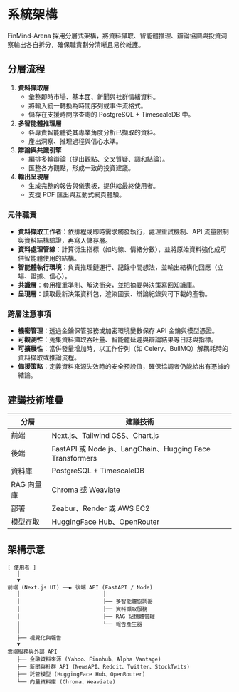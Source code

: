 # 系統架構

FinMind-Arena 採用分層式架構，將資料擷取、智能體推理、辯論協調與投資洞察輸出各自拆分，確保職責劃分清晰且易於維護。

## 分層流程
1. **資料擷取層**
   - 彙整即時市場、基本面、新聞與社群情緒資料。
   - 將輸入統一轉換為時間序列或事件流格式。
   - 儲存在支援時間序查詢的 PostgreSQL + TimescaleDB 中。
2. **多智能體推理層**
   - 各專責智能體從其專業角度分析已擷取的資料。
   - 產出洞察、推理過程與信心水準。
3. **辯論與共識引擎**
   - 編排多輪辯論（提出觀點、交叉質疑、調和結論）。
   - 匯整各方觀點，形成一致的投資建議。
4. **輸出呈現層**
   - 生成完整的報告與儀表板，提供給最終使用者。
   - 支援 PDF 匯出與互動式網頁體驗。

### 元件職責
- **資料擷取工作者**：依排程或即時需求觸發執行，處理重試機制、API 流量限制與資料結構驗證，再寫入儲存層。
- **資料處理管線**：計算衍生指標（如均線、情緒分數），並將原始資料強化成可供智能體使用的結構。
- **智能體執行環境**：負責推理鏈運行、記錄中間想法，並輸出結構化回應（立場、證據、信心）。
- **共識層**：套用權重準則、解決衝突，並把摘要與決策寫回知識庫。
- **呈現層**：讀取最新決策資料包，渲染圖表、辯論紀錄與可下載的產物。

### 跨層注意事項
- **機密管理**：透過金鑰保管服務或加密環境變數保存 API 金鑰與模型憑證。
- **可觀測性**：蒐集資料擷取吞吐量、智能體延遲與辯論結果等日誌與指標。
- **可擴展性**：當併發量增加時，以工作佇列（如 Celery、BullMQ）解耦耗時的資料擷取或推論流程。
- **備援策略**：定義資料來源失效時的安全預設值，確保協調者仍能給出有憑據的結論。

## 建議技術堆疊
| 分層        | 建議技術 | 
|-------------|----------|
| 前端        | Next.js、Tailwind CSS、Chart.js |
| 後端        | FastAPI 或 Node.js、LangChain、Hugging Face Transformers |
| 資料庫      | PostgreSQL + TimescaleDB |
| RAG 向量庫  | Chroma 或 Weaviate |
| 部署        | Zeabur、Render 或 AWS EC2 |
| 模型存取    | HuggingFace Hub、OpenRouter |

## 架構示意
```
[ 使用者 ]
   │
   ▼
前端 (Next.js UI) ──► 後端 API (FastAPI / Node)
   │                          │
   │                          ├── 多智能體協調器
   │                          ├── 資料擷取服務
   │                          ├── RAG 記憶體管理
   │                          └── 報告產生器
   │
   ├── 視覺化與報告
   ▼
雲端服務與外部 API
   ├── 金融資料來源 (Yahoo、Finnhub、Alpha Vantage)
   ├── 新聞與社群 API (NewsAPI、Reddit、Twitter、StockTwits)
   ├── 託管模型 (HuggingFace Hub、OpenRouter)
   └── 向量資料庫 (Chroma、Weaviate)
```

